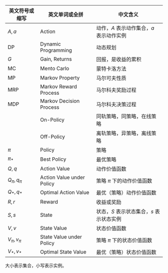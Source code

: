 


|英文符号或缩写|英文单词或全拼|中文含义|
|-|-|-|
|$A,a$|Action|动作，$A$ 表示动作集合，$a$ 表示动作实例|
|DP|Dynamic Programming|动态规划|
|$G$|Gain, Returns|回报，是收益的累积|
|MC|Mento Carlo|蒙特卡洛方法|
|MP|Markov Property|马尔可夫性质|
|MRP|Markov Reward Process|马尔科夫奖励过程|
|MDP|Markov Decision Process|马尔科夫决策过程|
||On-Policy|同轨策略，同策略，在线策略|
||Off-Policy|离轨策略，异策略，离线策略|
|$\pi$|Policy|策略|
|$\pi_*$|Best Policy|最优策略|
|$Q,q$|Action Value|动作价值函数|
|$Q_\pi,q_\pi$|Action Value under Policy|策略 $\pi$ 下的动作价值函数|
|$Q_*,q_*$|Optimal Action Value|最优（策略）动作价值函数|
|$R,r$|Reward|收益或奖励|
|$S,s$|State|状态，$S$ 表示状态集合，$s$ 表示状态实例|
|$V,v$|State Value|状态价值函数|
|$V_\pi,v_\pi$|State Value under Policy|策略 $\pi$ 下的状态价值函数|
|$V_*,v_*$|Optimal State Value|最优（策略）状态价值函数|

大小表示集合，小写表示实例。
